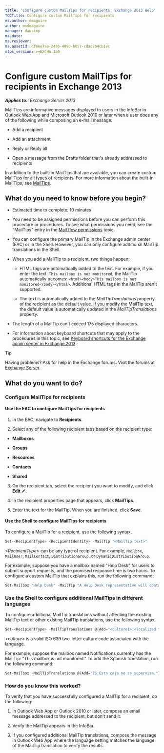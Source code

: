 ```yaml
---
title: 'Configure custom MailTips for recipients: Exchange 2013 Help'
TOCTitle: Configure custom MailTips for recipients
ms.author: dmaguire
author: msdmaguire
manager: dansimp
ms.date: 
ms.reviewer: 
ms.assetid: df8ee7ae-2486-4890-b057-cda87b4cb1ec
mtps_version: v=EXCHG.150
---
```


# Configure custom MailTips for recipients in Exchange 2013

_**Applies to:**: Exchange Server 2013_

MailTips are informative messages displayed to users in the InfoBar in Outlook Web App and Microsoft Outlook 2010 or later when a user does any of the following while composing an e-mail message:

- Add a recipient

- Add an attachment

- Reply or Reply all

- Open a message from the Drafts folder that's already addressed to recipients

In addition to the built-in MailTips that are available, you can create custom MailTips for all types of recipients. For more information about the built-in MailTips, see [MailTips](mailtips-exchange-2013-help.md).

## What do you need to know before you begin?

- Estimated time to complete: 10 minutes

- You need to be assigned permissions before you can perform this procedure or procedures. To see what permissions you need, see the "MailTips" entry in the [Mail flow permissions](http://technet.microsoft.com/library/f49f4fb5-af75-43cb-900f-c5f7b8cfa143.aspx) topic.

- You can configure the primary MailTip in the Exchange admin center (EAC) or in the Shell. However, you can only configure additional MailTip translations in the Shell.

- When you add a MailTip to a recipient, two things happen:

  - HTML tags are automatically added to the text. For example, if you enter the text: `This mailbox is not monitored`, the MailTip automatically becomes: `<html><body>This mailbox is not monitored</body></html>`. Additional HTML tags in the MailTip aren't supported.

  - The text is automatically added to the _MailTipTranslations_ property of the recipient as the default value. If you modify the MailTip text, the default value is automatically updated in the _MailTipTranslations_ property.

- The length of a MailTip can't exceed 175 displayed characters.

- For information about keyboard shortcuts that may apply to the procedures in this topic, see [Keyboard shortcuts for the Exchange admin center in Exchange 2013](keyboard-shortcuts-in-the-exchange-admin-center-2013-help.md).

> [!TIP]
> Having problems? Ask for help in the Exchange forums. Visit the forums at [Exchange Server](https://go.microsoft.com/fwlink/p/?linkId=60612).

## What do you want to do?

### Configure MailTips for recipients

#### Use the EAC to configure MailTips for recipients

1. In the EAC, navigate to **Recipients**.

2. Select any of the following recipient tabs based on the recipient type:

  - **Mailboxes**

  - **Groups**

  - **Resources**

  - **Contacts**

  - **Shared**

3. On the recipient tab, select the recipient you want to modify, and click **Edit** ![Edit icon](images/ITPro_EAC_EditIcon.gif).

4. In the recipient properties page that appears, click **MailTips**.

5. Enter the text for the MailTip. When you are finished, click **Save**.

#### Use the Shell to configure MailTips for recipients

To configure a MailTip for a recipient, use the following syntax.

```powershell
Set-<RecipientType> <RecipientIdentity> -MailTip "<MailTip text>"
```

 _\<RecipientType\>_ can be any type of recipient. For example, `Mailbox`, `MailUser`, `MailContact`, `DistributionGroup`, or `DynamicDistributionGroup`.

For example, suppose you have a mailbox named "Help Desk" for users to submit support requests, and the promised response time is two hours. To configure a custom MailTip that explains this, run the following command:

```powershell
Set-Mailbox "Help Desk" -MailTip "A Help Desk representative will contact you within 2 hours."
```

### Use the Shell to configure additional MailTips in different languages

To configure additional MailTip translations without affecting the existing MailTip text or other existing MailTip translations, use the following syntax:

```powershell
Set-<RecipientType> -MailTipTranslations @{Add="<culture1>:<localized text 1>","<culture2>:<localized text 2>"...; Remove="<culture1>:<localized text 1>","<culture2>:<localized text 2>"...}
```

 _\<culture\>_ is a valid ISO 639 two-letter culture code associated with the language.

For example, suppose the mailbox named Notifications currently has the MailTip: "This mailbox is not monitored." To add the Spanish translation, run the following command:

```powershell
Set-Mailbox -MailTipTranslations @{Add="ES:Esta caja no se supervisa."}
```

### How do you know this worked?

To verify that you have successfully configured a MailTip for a recipient, do the following:

1. In Outlook Web App or Outlook 2010 or later, compose an email message addressed to the recipient, but don't send it.

2. Verify the MailTip appears in the InfoBar.

3. If you configured additional MailTip translations, compose the message in Outlook Web App where the language setting matches the language of the MailTip translation to verify the results.
